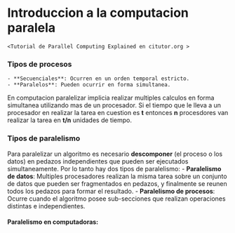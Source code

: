 # Introduccion a la computacion paralela
	<Tutorial de Parallel Computing Explained en citutor.org >

> 


### Tipos de procesos
	- **Secuenciales**: Ocurren en un orden temporal estricto.
	- **Paralelos**: Pueden ocurrir en forma simultanea.

En computacion paralelizar implicia realizar multiples calculos en forma simultanea utilizando mas de un procesador. Si el tiempo que le lleva a un procesador en realizar la tarea en cuestion es **t** entonces **n** procesdores van realizar la tarea en **t/n** unidades de tiempo.

### Tipos de paralelismo
Para paralelizar un algoritmo es necesario **descomponer** (el proceso o los datos)  en pedazos independientes que pueden ser ejecutados simultaneamente. Por lo tanto hay dos tipos de paralelismo:
	- **Paralelismo de datos**: Multiples procesadores realizan la misma tarea sobre un conjunto de datos que pueden ser fragmentados en pedazos, y finalmente se reunen todos los pedazos para formar el resultado.
	- **Paralelismo de procesos**: Ocurre cuando el algoritmo posee sub-secciones que realizan operaciones distintas e independientes. 

#### Paralelismo en computadoras:


